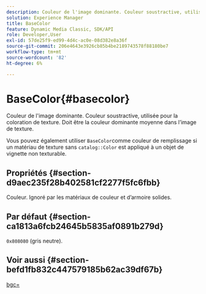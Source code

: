 ```yaml
---
description: Couleur de l'image dominante. Couleur soustractive, utilisée pour la coloration de texture. Doit être la couleur dominante moyenne dans l’image de texture.
solution: Experience Manager
title: BaseColor
feature: Dynamic Media Classic, SDK/API
role: Developer,User
exl-id: 57de25f9-ed99-4d4c-ac0e-08d382e8a36f
source-git-commit: 206e4643e3926cb85b4be2189743578f88180be7
workflow-type: tm+mt
source-wordcount: '82'
ht-degree: 6%

---
```


# BaseColor{#basecolor}

Couleur de l&#39;image dominante. Couleur soustractive, utilisée pour la coloration de texture. Doit être la couleur dominante moyenne dans l’image de texture.

Vous pouvez également utiliser `BaseColor`comme couleur de remplissage si un matériau de texture sans `catalog::Color` est appliqué à un objet de vignette non texturable.

## Propriétés {#section-d9aec235f28b402581cf2277f5fc6fbb}

Couleur. Ignoré par les matériaux de couleur et d’armoire solides.

## Par défaut {#section-ca1813a6fcb24645b5835af0891b279d}

`0x808080` (gris neutre).

## Voir aussi {#section-befd1fb832c447579185b62ac39df67b}

[bgc=](../../../../../ir-api/http-protocol/image-rendering-api-ref/c-ir-http-protocol-ref/c-ir-http-protocol-command-reference/r-ir-bgc.md#reference-3f5c78cea01c4a85aa582076d23aebb0)
